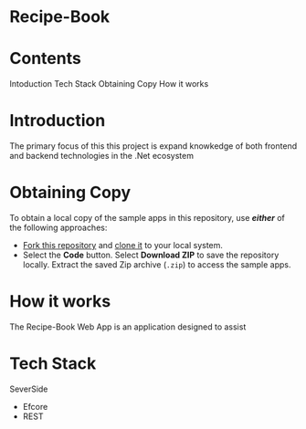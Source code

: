 # Recipe-Book
# Contents
  Intoduction
  Tech Stack
  Obtaining Copy
  How it works
  
# Introduction
   The primary focus of this this project is expand knowkedge of both frontend and backend technologies in the .Net ecosystem
# Obtaining Copy
To obtain a local copy of the sample apps in this repository, use ***either*** of the following approaches:

* [Fork this repository](https://docs.github.com/get-started/quickstart/fork-a-repo) and [clone it](https://docs.github.com/repositories/creating-and-managing-repositories/cloning-a-repository) to your local system.
* Select the **Code** button. Select **Download ZIP** to save the repository locally. Extract the saved Zip archive (`.zip`) to access the sample apps.

# How it works
  The Recipe-Book Web App is an application designed to assist 
  
# Tech Stack
  SeverSide
  * Efcore
  * REST
